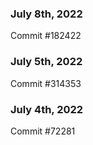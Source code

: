 ### July 8th, 2022

Commit #182422

### July 5th, 2022

Commit #314353


### July 4th, 2022

Commit #72281
